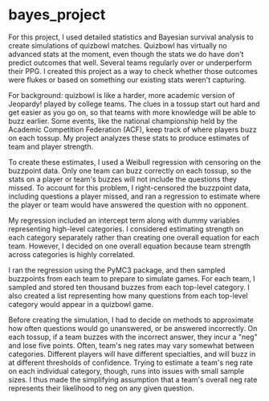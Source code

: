 # bayes_project

For this project, I used detailed statistics and Bayesian survival analysis to create simulations of quizbowl matches. Quizbowl has virtually no advanced stats at the moment, even though the stats we do have don't predict outcomes that well. Several teams regularly over or underperform their PPG. I created this project as a way to check whether those outcomes were flukes or based on something our existing stats weren't capturing.

For background: quizbowl is like a harder, more academic version of Jeopardy! played by college teams. The clues in a tossup start out hard and get easier as you go on, so that teams with more knowledge will be able to buzz earlier. Some events, like the national championship held by the Academic Competition Federation (ACF), keep track of where players buzz on each tossup. My project analyzes these stats to produce estimates of team and player strength.

To create these estimates, I used a Weibull regression with censoring on the buzzpoint data. Only one team can buzz correctly on each tossup, so the stats on a player or team's buzzes will not include the questions they missed. To account for this problem, I right-censored the buzzpoint data, including questions a player missed, and ran a regression to estimate where the player or team would have answered the question with no opponent. 

My regression included an intercept term along with dummy variables representing high-level categories. I considered estimating strength on each category separately rather than creating one overall equation for each team. However, I decided on one overall equation because team strength across categories is highly correlated. 

I ran the regression using the PyMC3 package, and then sampled buzzpoints from each team to prepare to simulate games. For each team, I sampled and stored ten thousand buzzes from each top-level category. I also created a list representing how many questions from each top-level category would appear in a quizbowl game.

Before creating the simulation, I had to decide on methods to approximate how often questions would go unanswered, or be answered incorrectly. On each tossup, if a team buzzes with the incorrect answer, they incur a "neg" and lose five points. Often, team's neg rates may vary somewhat between categories. Different players will have different specialties, and will buzz in at different thresholds of confidence. Trying to estimate a team's neg rate on each individual category, though, runs into issues with small sample sizes. I thus made the simplifying assumption that a team's overall neg rate represents their likelihood to neg on any given question.


